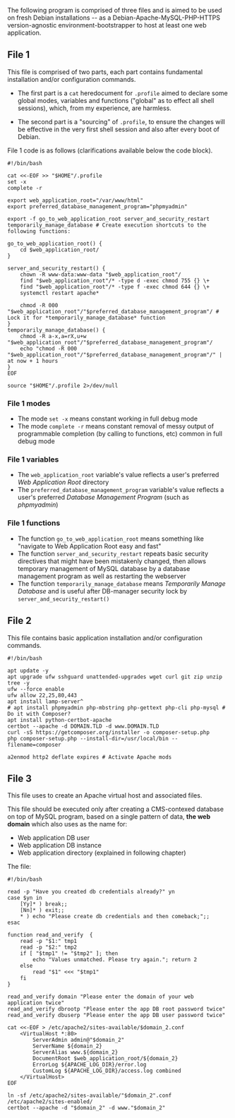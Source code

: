 The following program is comprised of three files and is aimed to be used on fresh Debian installations -- as a Debian-Apache-MySQL-PHP-HTTPS version-agnostic environment-bootstrapper to host at least one web application.

## File 1

This file is comprised of two parts, each part contains fundamental installation and/or configuration commands.

* The first part is a `cat` heredocument for `.profile` aimed to declare some global modes, variables and functions ("global" as to effect all shell sessions), which, from my experience, are harmless.

* The second part is a "sourcing" of `.profile`, to ensure the changes will be effective in the very first shell session and also after every boot of Debian.

File 1 code is as follows (clarifications available below the code block).

```shell
#!/bin/bash

cat <<-EOF >> "$HOME"/.profile
set -x
complete -r

export web_application_root="/var/www/html"
export preferred_database_management_program="phpmyadmin"

export -f go_to_web_application_root server_and_security_restart temporarily_manage_database # Create execution shortcuts to the following functions:

go_to_web_application_root() {
	cd $web_application_root/
}

server_and_security_restart() {
	chown -R www-data:www-data "$web_application_root"/
	find "$web_application_root"/* -type d -exec chmod 755 {} \+
	find "$web_application_root"/* -type f -exec chmod 644 {} \+
	systemctl restart apache*

	chmod -R 000 "$web_application_root"/"$preferred_database_management_program"/ # Lock it for *temporarily_manage_database* function
}
temporarily_manage_database() {
	chmod -R a-x,a=rX,u+w "$web_application_root"/"$preferred_database_management_program"/
	echo "chmod -R 000 "$web_application_root"/"$preferred_database_management_program"/" | at now + 1 hours
}
EOF

source "$HOME"/.profile 2>/dev/null
```

### File 1 modes

* The mode `set -x` means constant working in full debug mode
* The mode `complete -r` means constant removal of messy output of programmable completion (by calling to functions, etc) common in full debug mode

### File 1 variables

* The `web_application_root` variable's value reflects a user's preferred *Web Application Root* directory
* The `preferred_database_management_program` variable's value reflects a user's preferred *Database Management Program* (such as *phpmyadmin*)

### File 1 functions

* The function `go_to_web_application_root` means something like "navigate to Web Application Root easy and fast"
* The function `server_and_security_restart` repeats basic security directives that might have been mistakenly changed, then allows temporary management of MySQL database by a database management program as well as restarting the webserver
* The function `temporarily_manage_database` means *Temporarily Manage Database* and is useful after DB-manager security lock by `server_and_security_restart()`

## File 2

This file contains basic application installation and/or configuration commands.

```shell
#!/bin/bash

apt update -y
apt upgrade ufw sshguard unattended-upgrades wget curl git zip unzip tree -y
ufw --force enable
ufw allow 22,25,80,443
apt install lamp-server^
# apt install phpmyadmin php-mbstring php-gettext php-cli php-mysql # Do it with Composer?
apt install python-certbot-apache
certbot --apache -d DOMAIN.TLD -d www.DOMAIN.TLD 
curl -sS https://getcomposer.org/installer -o composer-setup.php
php composer-setup.php --install-dir=/usr/local/bin --filename=composer

a2enmod http2 deflate expires # Activate Apache mods
```

## File 3

This file uses to create an Apache virtual host and associated files.

This file should be executed only after creating a CMS-contexed database on top of MySQL program, based on a single pattern of data, **the web domain** which also uses as the name for:

* Web application DB user
* Web application DB instance
* Web application directory (explained in following chapter)

The file:

    #!/bin/bash
    
    read -p "Have you created db credentials already?" yn
    case $yn in
    	[Yy]* ) break;;
    	[Nn]* ) exit;;
    	* ) echo "Please create db credentials and then comeback;";;
    esac
    
    function read_and_verify  {
        read -p "$1:" tmp1
        read -p "$2:" tmp2
        if [ "$tmp1" != "$tmp2" ]; then
            echo "Values unmatched. Please try again."; return 2
        else
            read "$1" <<< "$tmp1"
        fi
    }
    
    read_and_verify domain "Please enter the domain of your web application twice" 
    read_and_verify dbrootp "Please enter the app DB root password twice" 
    read_and_verify dbuserp "Please enter the app DB user password twice"
    
    cat <<-EOF > /etc/apache2/sites-available/$domain_2.conf
    	<VirtualHost *:80>
    		ServerAdmin admin@"$domain_2"
    		ServerName ${domain_2}
    		ServerAlias www.${domain_2}
    		DocumentRoot $web_application_root/${domain_2}
    		ErrorLog ${APACHE_LOG_DIR}/error.log
    		CustomLog ${APACHE_LOG_DIR}/access.log combined
    	</VirtualHost>
    EOF
    
    ln -sf /etc/apache2/sites-available/"$domain_2".conf /etc/apache2/sites-enabled/
    certbot --apache -d "$domain_2" -d www."$domain_2"
